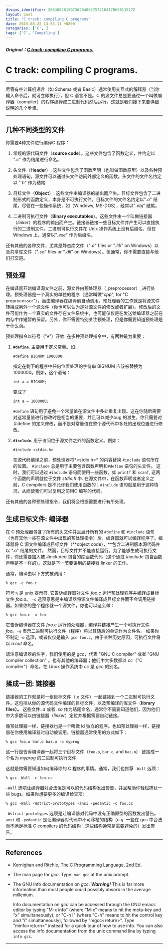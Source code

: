```yaml
---
disqus_identifier: 206300561507362048657572104178660119172
layout: post
title: "C track: compiling C programs"
date: 2015-08-22 13-53-11 +0800
categories: ['C', ]
tags: ['C', 'Compiling']
---
```

##### Original：[C track: compiling C programs.](http://courses.cms.caltech.edu/cs11/material/c/mike/misc/compiling_c.html)

# C track: compiling C programs.

* * *

尽管有些计算机语言（如 Schema 或者 Basic）通常使用交互式的解释器（当你输入命令后，就可立即执行），但 C 语言不是。C 的源文件总是要通过一个叫做编译器（compiler）的程序编译成二进制代码然后运行。这就是我们接下来要详细说明的几个步骤。

* * *

## 几种不同类型的文件

你需要4种文件进行编译C 程序：

1.  常规的源代码文件（**source code**）。这些文件包含了函数定义，并约定以 "*.c*" 作为结尾进行命名。

2.  头文件（**Header**）. 这些文件包含了函数声明（也叫做函数原型）以及各种预处理语句。源文件可以通过头文件访问外部定义的函数。头文件的文件名约定以 "*.h*" 作为结尾.

3.  目标文件（**Object**）. 这些文件由编译器的输出而产生。目标文件包含了二进制形式的函数定义，本身是不可执行文件。目标文件的文件名约定以"*.o*" 结尾，尽管在一些操作系统，如（Windows, MS-DOS），经常以"*.obj*" 结尾。

4.  二进制可执行文件（**Binary executables**）。这些文件由一个叫做链接器（*linker*）的程序的输出而产生。链接器链接一些目标文件并产生可以直接执行的二进制文件。二进制可执行文件在 Unix 操作系统上没有后缀名，但在 Windows 上，通常以"*.exe*" 作为后缀名。 

还有其他的各种文件，尤其是静态库文件（"*.a*" files or "*.lib*" on Windows）以及共享库文件（"*.so*" files or "*.dll*" on Windows）。但通常，你不需要直接与他们打交道。

## 预处理

在编译器开始编译源文件之前，源文件由预处理器（_preprocessor）_进行处理。预处理器是一个真实的单独的程序（通常叫做"*cpp*", for "C preprocessor"），而由编译器在编译前自动调用。预处理器的工作就是将源文件转换成另外一个源文件（你也可以认为是对源文件的修改或者扩展）。修改后的文件可能作为一个真实的文件存在文件系统中，也可能仅仅是在发送给编译器之前在内存中作短暂的保留。另外，你不需要特别关注预处理，但是你需要知道预处理是干什么滴。

预处理指令以符号（"`#`"）开始. 在多种预处理指令中，有两种最为重要：

1.  **`#define`**. 主要用于定义常量。如，

        #define BIGNUM 1000000

    指定在剩下的程序中任何位置处理的字符串 BIGNUM 应该被替换为 1000000。例如，这个语句：

        int a = BIGNUM;

    变成了

        int a = 1000000;

    `#define` 语句用于避免一个常量值在源文件中多处重复出现。这在你随后需要对这常量值进行修改时是相当的重要，并且可以减少bug 的滋生，你只需要对 ＃define 的定义修改，而不是对常量值在整个源代码中多处的出现位置进行修改。

2.  **`#include`**. 用于访问位于源文件之外的函数定义。例如：

        #include <stdio.h>

    在源代码编译之前，预处理器将*&lt;stdio.h&gt;* 的内容替换 `#include` 语句所在的位置。 `#include` 总是用于主要包含函数声明和`#define` 语句的头文件。 这时，我们可以通过 `#include` 语句而使用一些函数，如 `printf` 和 `scanf`, 这两个函数的声明就位于文件 *stdio.h* 中. 在源文件中，在函数声明或者定义之前，C compilers 是不允许我们使用函数的；`#include` 语句就是用于这种情况，从而使我们可以复用之前用C 编写的代码。

还有其他的各种预处理指令，我们将会根据需要进行有所处理。

## 生成目标文件: 编译器

在 C 预处理器包含了所有的头文件并且展开所有的 `#define` 和 `#include` 语句（也有其他一些在源文件中出现的预处理指令）后，编译器就可以编译程序了。编译器将 C 源文件编译成目标文件（**object code），**包含二进制版本源代码并以 ".o" 结尾的文件。 然而，目标文件并不能直接运行。为了能够生成可执行文件，你还需要加入被 #included 包含的库函数代码（这个通过 #include 包含函数声明是不一样的）。这就是下一节要讲到的链接器 linker 的工作。

通常，编译由以下方式被调用：

    % gcc -c foo.c

符号 `%` 是 unix 提示符. 它告诉编译器对文件 *foo.c* 运行预处理程序并编译成目标文件 *foo.o*。 `-c` 选项意思是由编译器将源文件编译成目标文件而不会调用链接器。如果你的整个程序就一个源文件，你也可以这么做：

    % gcc foo.c -o foo

它告诉编译器在文件 *foo.c* 运行预处理器，编译并链接产生一个可执行文件 *foo*。`-o` 表示二进制可执行文件（程序）将以其随后的单词作为文件名。 如果你不制定 `-o` 选项，或者仅仅是输入 `gcc foo.c`，由于某种历史原因，可执行文件将以 *a.out* 命名。

请注意编译器的名字，我们使用的是 *gcc*，代表 "GNU C compiler" 或者 "GNU compiler collection" 。也有其他的编译器；他们中大多数都以 *cc*（"C compiler"）命名。在 Linux 操作系统中 *cc* 是 *gcc* 的别名。

## 揉成一团: 链接器

链接器的工作就是将一组目标文件（.o 文件）一起链接到一个二进制可执行文件。这包括从你的源代码文件编译的目标文件，以及预编译的库文件（**library files）。** 这些文件 *.a* 或者 *.so* 作为结尾命名，通常你不需要知道他们，因为他们中大多数可以由链接器（*linker*）定位并根据需要自动链接。

像预处理器一样，链接器也是一个叫做 ld 独立的程序。也如预处理器一样，链接器在你使用编译器时自动被调用。链接器通常使用的方式如下：

    % gcc foo.o bar.o baz.o -o myprog

这一行是告诉编译器一起将三个目标文件（`foo.o`, `bar.o`, and `baz.o`） 链接成一个名为 *myprog* 的二进制可执行文件. 

这就是你需要知道如何编译你的 C 程序的事情。通常，我们也推荐 `-Wall` 选项：

    % gcc -Wall -c foo.cc

`-Wall` 选项让编译器对合法但是可以的代码结构发出警告，并且帮助你轻松捕获一些 bugs。如果你想要更多的编译检查项:

    % gcc -Wall -Wstrict-prototypes -ansi -pedantic -c foo.cc

 `-Wstrict-prototypes` 选项是让编译器对代码中没有正确原型的函数发出警告。`-ansi` 和 `-pedantic` 是让编译器对代码中不可移植的结构（_e.g._ 一些在 gcc 中合法而不满足标准 C compilers 的代码结构；这些结构通常是需要避免的）发出警告。

* * *

## References

* Kernighan and Ritchie, [The C Programming Language, 2nd Ed](http://www.amazon.cn/C-Programming-Language-Kernighan-Brian-W/dp/0131103628/ref=sr_1_fkmr0_3?ie=UTF8&qid=1458935417&sr=8-3-fkmr0&keywords=The+C+Programming+Language%2C+2nd+Ed).

* The man page for *gcc*. Type: `man gcc` at the unix prompt.

* The GNU Info documentation on *gcc*.  ***Warning!*** This is far more information than most people could possibly absorb in the average millenium.

    Info documentation on *gcc* can be accessed through the GNU emacs editor by typing "M-x info" (where "M-x" means to hit the meta-key and "x" simultaneously), or "C-h i" (where "C-h" means to hit the control key and "i" simultaneously), followed by "mgcc&lt;return&gt;". Type "minfo&lt;return&gt;" instead for a quick tour of how to use info. You can also access the info documentation from the unix command line by typing `info gcc`.

* * *
